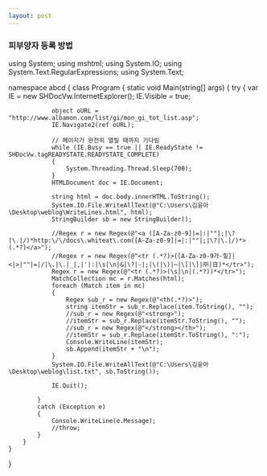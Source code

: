 ```yaml
---
layout: post
---
```


### 피부양자 등록 방법  

using System;
using mshtml;
using System.IO;
using System.Text.RegularExpressions;
using System.Text;

namespace abcd
{
    class Program
    {
        static void Main(string[] args)
        {
            try
            {
                var IE = new SHDocVw.InternetExplorer();
                IE.Visible = true;

                object oURL = "http://www.albamon.com/list/gi/mon_gi_tot_list.asp";
                IE.Navigate2(ref oURL);

                // 페이지가 완전히 열릴 때까지 기다림
                while (IE.Busy == true || IE.ReadyState != SHDocVw.tagREADYSTATE.READYSTATE_COMPLETE)
                {
                    System.Threading.Thread.Sleep(700);
                }
                HTMLDocument doc = IE.Document;

                string html = doc.body.innerHTML.ToString();
                System.IO.File.WriteAllText(@"C:\Users\김윤아\Desktop\weblog\WriteLines.html", html);
                StringBuilder sb = new StringBuilder();

                //Regex r = new Regex(@"<a ([A-Za-z0-9]|=|:|""|;|\?|\.|/)*http:\/\/docs\.whiteat\.com([A-Za-z0-9]|=|:|""|;|\?|\.|/)*>(.*?)</a>");
                //Regex r = new Regex(@"<tr (.*?)>([A-Za-z0-9가-힣]|<|>|""|=|/|\.|\.|_|,|'|:|\s|\n|&|\?|-|;|\(|\)|~|\[|\]|㈜|日)*</tr>");
                Regex r = new Regex(@"<tr (.*?)>(\s|\n|(.*?))*</tr>");
                MatchCollection mc = r.Matches(html);
                foreach (Match item in mc)
                {
                    Regex sub_r = new Regex(@"<th(.*?)>");
                    string itemStr = sub_r.Replace(item.ToString(), "");
                    //sub_r = new Regex(@"<strong>");
                    //itemStr = sub_r.Replace(itemStr.ToString(), "");
                    //sub_r = new Regex(@"</strong></th>");
                    //itemStr = sub_r.Replace(itemStr.ToString(), ":");
                    Console.WriteLine(itemStr);
                    sb.Append(itemStr + "\n");
                }
                System.IO.File.WriteAllText(@"C:\Users\김윤아\Desktop\weblog\list.txt", sb.ToString());

                IE.Quit();

            }
            catch (Exception e)
            {
                Console.WriteLine(e.Message);
                //throw;
            }
        }
    }
}
